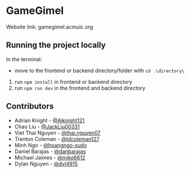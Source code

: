 # GameGimel
Website link: gamegimel.acmuic.org

## Running the project locally
In the terminal:
- move to the frontend or backend directory/folder with `cd .\directory\`
1. run `npm install` in frontend or backend directory
2. run `npm run dev` in the frontend and backend directory

## Contributors

- Adrian Knight - [@Ajknight121](https://github.com/Ajknight121) 
- Chao Liu - [@JackLiu00331](https://github.com/JackLiu00331)
- Viet Thai Nguyen - [@thai.nguyen07](https://github.com/AlgoriThai07)
- Trenton Coleman - [@tdcoleman127](https://github.com/tdcoleman127)
- Minh Ngo - [@hoangngo-sudo](https://github.com/hoangngo-sudo)
- Daniel Barajas - [@danbarajas](https://github.com/danbarajas)
- Michael Jaimes - [@mike6612](https://github.com/mike6612)
- Dylan Nguyen - [@dyl4915](https://github.com/dyl4915)
